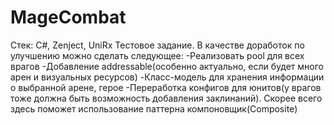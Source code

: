 # MageCombat
Стек: C#, Zenject, UniRx
Тестовое задание. В качестве доработок по улучшению можно сделать следующее: 
-Реализовать pool для всех врагов
-Добавление addressable(особенно актуально, если будет много арен и визуальных ресурсов)
-Класс-модель для хранения информации о выбранной арене, герое
-Переработка конфигов для юнитов(у врагов тоже должна быть возможность добавления заклинаний). Скорее всего здесь поможет использование паттерна компоновщик(Composite)
